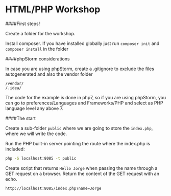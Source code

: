 HTML/PHP Workshop
========

####First steps!

Create a folder for the workshop.

Install composer. If you have installed globally just run `composer init` and `composer install` in the folder

####phpStorm considerations

In case you are using phpStorm, create a .gitignore to exclude the files autogenerated and also the vendor folder
```
/vendor/
/.idea/
```

The code for the example is done in php7, so if you are using phpStorm, you can go to 
preferences/Languages and Frameworks/PHP and select as PHP language level any above 7.

####The start

Create a sub-folder `public` where we are going to store the `index.php`, where we will write the code.

Run the PHP built-in server pointing the route where the index.php is included: 

```bash
php -S localhost:8085 -t public
```

Create script that returns `Hello Jorge` when passing the name through a GET request on a browser. 
Return the content of the GET request with an echo.
```
http://localhost:8085/index.php?name=Jorge
```

